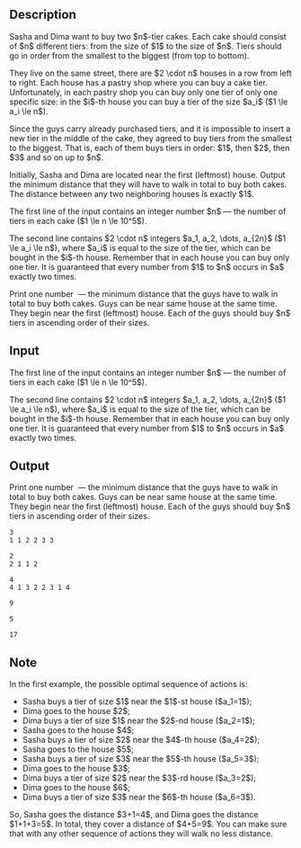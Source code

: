 ## Description

<div><p>Sasha and Dima want to buy two $n$-tier cakes. Each cake should consist of $n$ different tiers: from the size of $1$ to the size of $n$. Tiers should go in order from the smallest to the biggest (from top to bottom).</p><p>They live on the same street, there are $2 \cdot n$ houses in a row from left to right. Each house has a pastry shop where you can buy a cake tier. Unfortunately, in each pastry shop you can buy only one tier of only one specific size: in the $i$-th house you can buy a tier of the size $a_i$ ($1 \le a_i \le n$).</p><p>Since the guys carry already purchased tiers, and it is impossible to insert a new tier in the middle of the cake, they agreed to buy tiers from the smallest to the biggest. That is, each of them buys tiers in order: $1$, then $2$, then $3$ and so on up to $n$.</p><p>Initially, Sasha and Dima are located near the first (leftmost) house. Output the minimum distance that they will have to walk in total to buy both cakes. The distance between any two neighboring houses is exactly $1$.</p></div><div class="input-specification"><p>The first line of the input contains an integer number $n$ — the number of tiers in each cake ($1 \le n \le 10^5$).</p><p>The second line contains $2 \cdot n$ integers $a_1, a_2, \dots, a_{2n}$ ($1 \le a_i \le n$), where $a_i$ is equal to the size of the tier, which can be bought in the $i$-th house. Remember that in each house you can buy only one tier. It is guaranteed that every number from $1$ to $n$ occurs in $a$ exactly two times.</p></div><div class="output-specification"><p>Print one number &nbsp;— the minimum distance that the guys have to walk in total to buy both cakes. Guys can be near same house at the same time. They begin near the first (leftmost) house. Each of the guys should buy $n$ tiers in ascending order of their sizes.</p></div>

## Input

<p>The first line of the input contains an integer number $n$ — the number of tiers in each cake ($1 \le n \le 10^5$).</p><p>The second line contains $2 \cdot n$ integers $a_1, a_2, \dots, a_{2n}$ ($1 \le a_i \le n$), where $a_i$ is equal to the size of the tier, which can be bought in the $i$-th house. Remember that in each house you can buy only one tier. It is guaranteed that every number from $1$ to $n$ occurs in $a$ exactly two times.</p>

## Output

<p>Print one number &nbsp;— the minimum distance that the guys have to walk in total to buy both cakes. Guys can be near same house at the same time. They begin near the first (leftmost) house. Each of the guys should buy $n$ tiers in ascending order of their sizes.</p>





```input1
3
1 1 2 2 3 3
```




```input2
2
2 1 1 2
```




```input3
4
4 1 3 2 2 3 1 4
```




```output1
9
```




```output2
5
```




```output3
17
```



## Note

<p>In the first example, the possible optimal sequence of actions is:</p><ul> <li> Sasha buys a tier of size $1$ near the $1$-st house ($a_1=1$); </li><li> Dima goes to the house $2$; </li><li> Dima buys a tier of size $1$ near the $2$-nd house ($a_2=1$); </li><li> Sasha goes to the house $4$; </li><li> Sasha buys a tier of size $2$ near the $4$-th house ($a_4=2$); </li><li> Sasha goes to the house $5$; </li><li> Sasha buys a tier of size $3$ near the $5$-th house ($a_5=3$); </li><li> Dima goes to the house $3$; </li><li> Dima buys a tier of size $2$ near the $3$-rd house ($a_3=2$); </li><li> Dima goes to the house $6$; </li><li> Dima buys a tier of size $3$ near the $6$-th house ($a_6=3$). </li></ul><p>So, Sasha goes the distance $3+1=4$, and Dima goes the distance $1+1+3=5$. In total, they cover a distance of $4+5=9$. You can make sure that with any other sequence of actions they will walk no less distance.</p>
